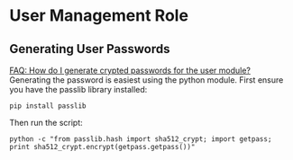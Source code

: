 # User Management Role

## Generating User Passwords

[FAQ: How do I generate crypted passwords for the user module?](http://docs.ansible.com/faq.html#how-do-i-generate-crypted-passwords-for-the-user-module)
Generating the password is easiest using the python module. First ensure you have the passlib library installed:
```
pip install passlib
```

Then run the script:
```
python -c "from passlib.hash import sha512_crypt; import getpass; print sha512_crypt.encrypt(getpass.getpass())"
```
